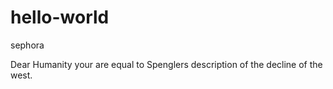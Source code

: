 # hello-world
sephora

Dear Humanity your are equal to Spenglers description of the decline of the west.
